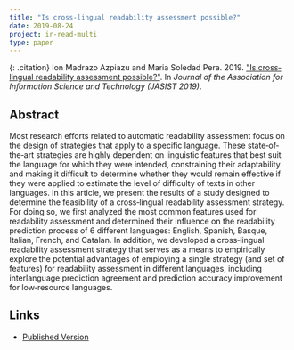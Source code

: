 ```yaml
---
title: "Is cross‐lingual readability assessment possible?"
date: 2019-08-24
project: ir-read-multi
type: paper
---
```


{: .citation}
Ion Madrazo Azpiazu and Maria Soledad Pera. 2019. ["Is cross‐lingual readability assessment possible?"](#). In <cite>Journal of the Association for Information Science and Technology (JASIST 2019)</cite>.

## Abstract

Most research efforts related to automatic readability assessment focus on the design of strategies that apply to a specific language. These state‐of‐the‐art strategies are highly dependent on linguistic features that best suit the language for which they were intended, constraining their adaptability and making it difficult to determine whether they would remain effective if they were applied to estimate the level of difficulty of texts in other languages. In this article, we present the results of a study designed to determine the feasibility of a cross‐lingual readability assessment strategy. For doing so, we first analyzed the most common features used for readability assessment and determined their influence on the readability prediction process of 6 different languages: English, Spanish, Basque, Italian, French, and Catalan. In addition, we developed a cross‐lingual readability assessment strategy that serves as a means to empirically explore the potential advantages of employing a single strategy (and set of features) for readability assessment in different languages, including interlanguage prediction agreement and prediction accuracy improvement for low‐resource languages.

## Links

* [Published Version](https://asistdl.onlinelibrary.wiley.com/doi/pdf/10.1002/asi.24293)
